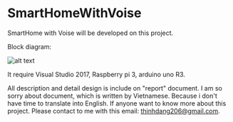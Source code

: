 # SmartHomeWithVoise

SmartHome with Voise will be developed on this project. 

Block diagram:

![alt text](https://z3ujpa-ch3302.files.1drv.com/y4mDCoveIP2CELnJ8omg1FsJKd_p9ztpxWtqPYitEIsfFW8iqmE1BP2Eac47jO6A79aURrumxHi6k22uXSjswR7WWErq0rWVaP7D6ME94nolyI4i2tpulxWxRynQBhANdKv6ffZZMuBYYAgtzqWhWAGm5ssirICICJi4T3ZCelYeVNns125x096VoW_4SaQ-U_mvcIzDYVBw6ZGmyqDksBXnw?width=660&height=584&cropmode=none)

It require Visual Studio 2017, Raspberry pi 3, arduino uno R3.

All description and detail design is include on "report" document. I am so sorry about document, which is written by Vietnamese. Because i don't have time to translate into English. If anyone want to know more about this project. Please contact to me with this email: thinhdang206@gmail.com.
